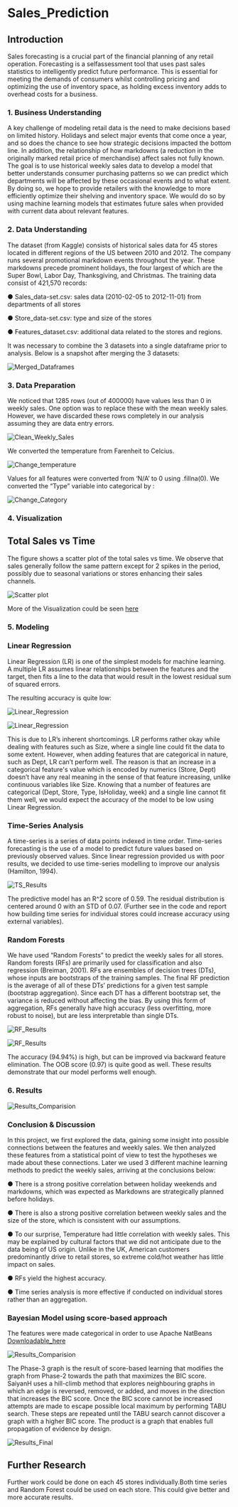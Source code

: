 # Sales_Prediction

## Introduction 
Sales forecasting is a crucial part of the financial planning of any retail operation. Forecasting is a selfassessment tool that uses past sales statistics to intelligently predict future performance. This is essential for meeting the demands of consumers whilst controlling pricing and optimizing the use of inventory space, as holding excess inventory adds to overhead costs for a business.
   
### 1. Business Understanding
 A key challenge of modeling retail data is the need to make decisions based on limited history. Holidays and select major events that come once a year, and so does the chance to see how strategic decisions impacted the bottom line. In addition, the relationship of how markdowns (a reduction in the originally marked retail price of merchandise) affect sales not fully known. The goal is to use historical weekly sales data to develop a model that better understands consumer purchasing patterns so we can predict which departments will be affected by these occasional events and to what extent. By doing so, we hope to provide retailers with the knowledge to more efficiently optimize their shelving and inventory space. We would do so by using machine learning models that estimates future sales when provided with current data about relevant features.
   
### 2. Data Understanding
   The dataset (from Kaggle) consists of historical sales data for 45 stores located in different regions of the US between 2010 and 2012. The company runs several promotional markdown events throughout the year. These markdowns precede prominent holidays, the four largest of which are the Super Bowl, Labor Day, Thanksgiving, and Christmas. The training data consist of 421,570 records: 
   
   ● Sales_data-set.csv: sales data (2010-02-05 to 2012-11-01) from departments of all stores 
   
   ● Store_data-set.csv: type and size of the stores 
   
   ● Features_dataset.csv: additional data related to the stores and regions.
   
   It was necessary to combine the 3 datasets into a single dataframe prior to analysis. Below is a snapshot after merging the 3 datasets: 
   
![Merged_Dataframes](https://github.com/Hasan557/Sales_Repository/blob/master/Screenshots/Merged_Data_Frames.png)

### 3. Data Preparation

We noticed that 1285 rows (out of 400000) have values less than 0 in weekly sales. One option was to replace these with the mean weekly sales. However, we have discarded these rows completely in our analysis assuming they are data entry errors. 

![Clean_Weekly_Sales](https://github.com/Hasan557/Sales_Repository/blob/master/Screenshots/Weekly_sales_clean.png)

We converted the temperature from Farenheit to Celcius.

![Change_temperature](https://github.com/Hasan557/Sales_Repository/blob/master/Screenshots/temperature_clean.png)

Values for all features were converted from ‘N/A’ to 0 using .fillna(0).
We converted the “Type” variable into categorical by :

![Change_Category](https://github.com/Hasan557/Sales_Repository/blob/master/Screenshots/Category_Clean.png)

### 4. Visualization

## Total Sales vs Time
   The figure shows a scatter plot of the total sales vs time. We observe that sales generally follow the same pattern except for 2 spikes in the period, possibly due to seasonal variations or stores enhancing their sales channels.

![Scatter plot](https://github.com/Hasan557/Sales_Repository/blob/master/Screenshots/Weekly_sales_scatter_plot.png)

More of the Visualization could be seen [here](https://github.com/Hasan557/Sales_Repository/blob/master/Data%20Analytics.pdf)

### 5. Modeling

### Linear Regression
   Linear Regression (LR) is one of the simplest models for machine learning. A multiple LR assumes linear relationships between the features and the target, then fits a line to the data that would result in the lowest residual sum of squared errors.

The resulting accuracy is quite low:

![Linear_Regression](https://github.com/Hasan557/Sales_Repository/blob/master/Screenshots/LR_Predictions.png)

![Linear_Regression](https://github.com/Hasan557/Sales_Repository/blob/master/Screenshots/LR_Results.png)

This is due to LR’s inherent shortcomings. LR performs rather okay while dealing with features such as Size, where a single line could fit the data to some extent. However, when adding features that are categorical in nature, such as Dept, LR can’t perform well. The reason is that an increase in a categorical feature's value which is encoded by numerics (Store, Dept) doesn’t have any real meaning in the sense of that feature increasing, unlike continuous variables like Size. Knowing that a number of features are categorical (Dept, Store, Type, IsHoliday, week) and a single line cannot fit them well, we would expect the accuracy of the model to be low using Linear Regression.

### Time-Series Analysis
   A time-series is a series of data points indexed in time order. Time-series forecasting is the use of a model to predict future values based on previously observed values. Since linear regression provided us with poor results, we decided to use time-series modelling to improve our analysis (Hamilton, 1994).
   
![TS_Results](https://github.com/Hasan557/Sales_Repository/blob/master/Screenshots/TS_results.png)

The predictive model has an R^2 score of 0.59. The residual distribution is centered around 0 with an STD of 0.07. (Further see in the code and report how building time series for individual stores could increase accuracy using external variables).

### Random Forests
   We have used “Random Forests” to predict the weekly sales for all stores. Random forests (RFs) are primarily used for classification and also regression (Breiman, 2001).
RFs are ensembles of decision trees (DTs), whose inputs are bootstraps of the training samples. The final RF prediction is the average of all of these DTs’ predictions for a given test sample (bootstrap aggregation). Since each DT has a different bootstrap set, the variance is reduced without affecting the bias. By using this form of aggregation, RFs generally have high accuracy (less overfitting, more robust to noise), but are less interpretable than single DTs.

![RF_Results](https://github.com/Hasan557/Sales_Repository/blob/master/Screenshots/RF_results_.png)

![RF_Results](https://github.com/Hasan557/Sales_Repository/blob/master/Screenshots/RF_Results.png)

The accuracy (94.94%) is high, but can be improved via backward feature elimination. The OOB score (0.97) is quite good as well. These results demonstrate that our model performs well enough.


### 6. Results

![Results_Comparision](https://github.com/Hasan557/Sales_Repository/blob/master/Screenshots/Results.png)

### Conclusion & Discussion

   In this project, we first explored the data, gaining some insight into possible connections between the features and weekly sales. We then analyzed these features from a statistical point of view to test the hypotheses we made about these connections. Later we used 3 different machine learning methods to predict the weekly sales, arriving at the conclusions below:

●	There is a strong positive correlation between holiday weekends and markdowns, which was expected as Markdowns are strategically planned before holidays.

●	There is also a strong positive correlation between weekly sales and the size of the store, which is consistent with our assumptions.

●	To our surprise, Temperature had little correlation with weekly sales. This may be explained by cultural factors that we did not anticipate due to the data being of US origin. Unlike in the UK, American customers predominantly drive to retail stores, so extreme cold/hot weather has little impact on sales.

●	RFs yield the highest accuracy.

●	Time series analysis is more effective if conducted on individual stores rather than an aggregation.


### Bayesian Model using score-based approach

The features were made categorical in order to use Apache NatBeans [Downloadable_here](https://netbeans.apache.org/download/index.html)

![Results_Comparision](https://github.com/Hasan557/Sales_Repository/blob/master/Screenshots/Bayesian_.png)

The Phase-3 graph is the result of score-based learning that modifies the graph from Phase-2 towards the path that maximizes the BIC score. SaiyanH uses a hill-climb method that explores neighbouring graphs in which an edge is reversed, removed, or added, and moves in the direction that increases the BIC score. Once the BIC score cannot be increased attempts are made to escape possible local maximum by performing TABU search. These steps are repeated until the TABU search cannot discover a graph with a higher BIC score. The product is a graph that enables full propagation of evidence by design.

![Results_Final](https://github.com/Hasan557/Sales_Repository/blob/master/Screenshots/Bayesian_Results.png)

## Further Research

Further work could be done on each 45 stores individually.Both time series and Random Forest could be used on each store. This could give better and more accurate results.

